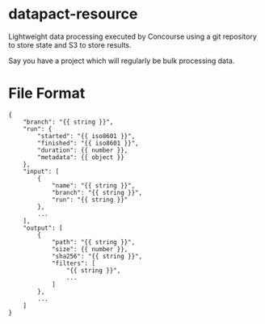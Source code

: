 # datapact-resource

Lightweight data processing executed by Concourse using a git repository to store state and S3 to store results.

Say you have a project which will regularly be bulk processing data.

# File Format

    {
        "branch": "{{ string }}",
        "run": {
            "started": "{{ iso8601 }}",
            "finished": "{{ iso8601 }}",
            "duration": {{ number }},
            "metadata": {{ object }}
        },
        "input": [
            {
                "name": "{{ string }}",
                "branch": "{{ string }}",
                "run": "{{ string }}"
            },
            ...
        ],
        "output": [
            {
                "path": "{{ string }}",
                "size": {{ number }},
                "sha256": "{{ string }}",
                "filters": [
                    "{{ string }}",
                    ...
                ]
            },
            ...
        ]
    }

